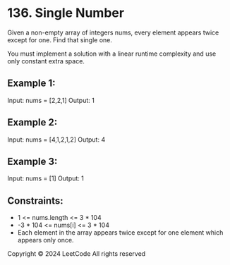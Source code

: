# 136. Single Number
Given a non-empty array of integers nums, every element appears twice except for one. Find that single one.

You must implement a solution with a linear runtime complexity and use only constant extra space.

## Example 1:
Input: nums = [2,2,1]
Output: 1

## Example 2:
Input: nums = [4,1,2,1,2]
Output: 4

## Example 3:
Input: nums = [1]
Output: 1

## Constraints:
- 1 <= nums.length <= 3 * 104
- -3 * 104 <= nums[i] <= 3 * 104
- Each element in the array appears twice except for one element which appears only once.

Copyright ©️ 2024 LeetCode All rights reserved
